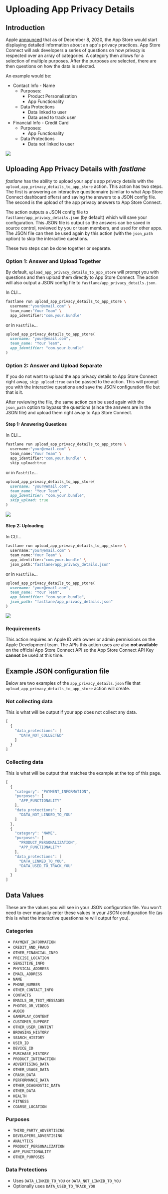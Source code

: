 # Uploading App Privacy Details

## Introduction

Apple [announced](https://developer.apple.com/app-store/app-privacy-details/) that as of December 8, 2020, the App Store would start displaying detailed information about an app's privacy practices. App Store Connect will ask developers a series of questions on how privacy is respected over an array of categories. A category then allows for a selection of multiple purposes. After the purposes are selected, there are then questions on how the data is selected.

An example would be:

- Contact Info - Name
  - Purposes:
    - Product Personalization
    - App Functionality 
  - Data Protections
    - Data linked to user
    - Data used to track user 
- Financial Info - Credit Card
  - Purposes:
    - App Functionality 
  - Data Protections
    - Data not linked to user

<img src="/img/app-privacy-details-app-store-connect.png">


## Uploading App Privacy Details with _fastlane_

_fastlane_ has the ability to upload your app's app privacy details with the `upload_app_privacy_details_to_app_store` action. This action has two steps. The first is answering an interactive questionnaire (similar to what App Store Connect dashboard offers) and saving the answers to a JSON config file. The second is the upload of the app privacy answers to App Store Connect.

The action outputs a JSON config file to `fastlane/app_privacy_details.json` (by default) which will save your configuration. This JSON file is output so the answers can be saved in source control, reviewed by you or team members, and used for other apps. The JSON file can then be used again by this action (with the `json_path` option) to skip the interactive questions.

These two steps can be done together or separate.

### Option 1: Answer and Upload Together

By default, `upload_app_privacy_details_to_app_store` will prompt you with questions and then upload them directly to App Store Connect. The action will also output a JSON config file to `fastlane/app_privacy_details.json`.

In CLI...

```sh
fastlane run upload_app_privacy_details_to_app_store \
  username:"your@email.com" \
  team_name:"Your Team" \
  app_identifier:"com.your.bundle"
```

or in `Fastfile`...

```ruby
upload_app_privacy_details_to_app_store(
  username: "your@email.com",
  team_name: "Your Team",
  app_identifier: "com.your.bundle"
)
```

### Option 2: Answer and Upload Separate

If you do not want to upload the app privacy details to App Store Connect right away, `skip_upload:true` can be passed to the action. This will prompt you with the interactive questions and save the JSON configuration file but that is it.

After reviewing the file, the same action can be used again with the `json_path` option to bypass the questions (since the answers are in the JSON file) and upload them right away to App Store Connect.

#### Step 1: Answering Questions

In CLI...

```sh
fastlane run upload_app_privacy_details_to_app_store \
  username:"your@email.com" \
  team_name:"Your Team" \
  app_identifier:"com.your.bundle" \
  skip_upload:true
```

or in `Fastfile`...

```ruby
upload_app_privacy_details_to_app_store(
  username: "your@email.com",
  team_name: "Your Team",
  app_identifier: "com.your.bundle",
  skip_upload: true
)
```

<img src="/img/app-privacy-details-action-questions.png"/>

#### Step 2: Uploading

In CLI...

```sh
fastlane run upload_app_privacy_details_to_app_store \
  username:"your@email.com" \
  team_name:"Your Team" \
  app_identifier:"com.your.bundle" \
  json_path:"fastlane/app_privacy_details.json"
```

or in `Fastfile`...

```ruby
upload_app_privacy_details_to_app_store(
  username: "your@email.com",
  team_name: "Your Team",
  app_identifier: "com.your.bundle",
  json_path: "fastlane/app_privacy_details.json"
)
```

<img src="/img/app-privacy-details-action-upload.png"/>

### Requirements

This action requires an Apple ID with owner or admin permissions on the Apple Development team. The APIs this action uses are also **not available** on the official App Store Connect API so the App Store Connect API Key **cannot** be used at this time.

## Example JSON configuration file

Below are two examples of the `app_privacy_details.json` file that `upload_app_privacy_details_to_app_store` action will create.

### Not collecting data

This is what will be output if your app does not collect any data.

```js
[
  {
    "data_protections": [
      "DATA_NOT_COLLECTED"
    ]
  }
]
```

### Collecting data

This is what will be output that matches the example at the top of this page.

```js
[
  {
    "category": "PAYMENT_INFORMATION",
    "purposes": [
      "APP_FUNCTIONALITY"
    ],
    "data_protections": [
      "DATA_NOT_LINKED_TO_YOU"
    ]
  },
  {
    "category": "NAME",
    "purposes": [
      "PRODUCT_PERSONALIZATION",
      "APP_FUNCTIONALITY"
    ],
    "data_protections": [
      "DATA_LINKED_TO_YOU",
      "DATA_USED_TO_TRACK_YOU"
    ]
  }
]
```

## Data Values

These are the values you will see in your JSON configuration file. You won't need to ever manually enter these values in your JSON configuration file (as this is what the interactive questionnaire will output for you).

### Categories

- `PAYMENT_INFORMATION`
- `CREDIT_AND_FRAUD`
- `OTHER_FINANCIAL_INFO`
- `PRECISE_LOCATION`
- `SENSITIVE_INFO`
- `PHYSICAL_ADDRESS`
- `EMAIL_ADDRESS`
- `NAME`
- `PHONE_NUMBER`
- `OTHER_CONTACT_INFO`
- `CONTACTS`
- `EMAILS_OR_TEXT_MESSAGES`
- `PHOTOS_OR_VIDEOS`
- `AUDIO`
- `GAMEPLAY_CONTENT`
- `CUSTOMER_SUPPORT`
- `OTHER_USER_CONTENT`
- `BROWSING_HISTORY`
- `SEARCH_HISTORY`
- `USER_ID`
- `DEVICE_ID`
- `PURCHASE_HISTORY`
- `PRODUCT_INTERACTION`
- `ADVERTISING_DATA`
- `OTHER_USAGE_DATA`
- `CRASH_DATA`
- `PERFORMANCE_DATA`
- `OTHER_DIAGNOSTIC_DATA`
- `OTHER_DATA`
- `HEALTH`
- `FITNESS`
- `COARSE_LOCATION`

### Purposes

- `THIRD_PARTY_ADVERTISING`
- `DEVELOPERS_ADVERTISING`
- `ANALYTICS`
- `PRODUCT_PERSONALIZATION`
- `APP_FUNCTIONALITY`
- `OTHER_PURPOSES`

### Data Protections

- Uses `DATA_LINKED_TO_YOU` or `DATA_NOT_LINKED_TO_YOU`
- Optionally uses `DATA_USED_TO_TRACK_YOU`
